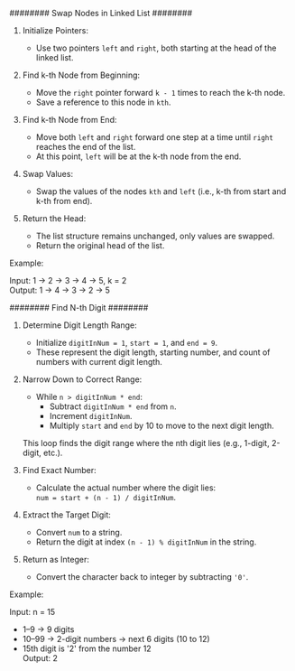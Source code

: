 ######## Swap Nodes in Linked List ########

1. Initialize Pointers:

   - Use two pointers `left` and `right`, both starting at the head of the linked list.

2. Find k-th Node from Beginning:

   - Move the `right` pointer forward `k - 1` times to reach the k-th node.
   - Save a reference to this node in `kth`.

3. Find k-th Node from End:

   - Move both `left` and `right` forward one step at a time until `right` reaches the end of the list.
   - At this point, `left` will be at the k-th node from the end.

4. Swap Values:

   - Swap the values of the nodes `kth` and `left` (i.e., k-th from start and k-th from end).

5. Return the Head:

   - The list structure remains unchanged, only values are swapped.
   - Return the original head of the list.

Example:

Input: 1 → 2 → 3 → 4 → 5, k = 2  
Output: 1 → 4 → 3 → 2 → 5  


######## Find N-th Digit ########

1. Determine Digit Length Range:

   - Initialize `digitInNum = 1`, `start = 1`, and `end = 9`.
   - These represent the digit length, starting number, and count of numbers with current digit length.

2. Narrow Down to Correct Range:

   - While `n > digitInNum * end`:
     - Subtract `digitInNum * end` from `n`.
     - Increment `digitInNum`.
     - Multiply `start` and `end` by 10 to move to the next digit length.

   This loop finds the digit range where the nth digit lies (e.g., 1-digit, 2-digit, etc.).

3. Find Exact Number:

   - Calculate the actual number where the digit lies:  
     `num = start + (n - 1) / digitInNum`.

4. Extract the Target Digit:

   - Convert `num` to a string.
   - Return the digit at index `(n - 1) % digitInNum` in the string.

5. Return as Integer:

   - Convert the character back to integer by subtracting `'0'`.

Example:

Input: n = 15  
- 1–9 → 9 digits  
- 10–99 → 2-digit numbers → next 6 digits (10 to 12)  
- 15th digit is '2' from the number 12  
Output: 2
